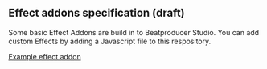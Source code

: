 ## Effect addons specification (draft)

Some basic Effect Addons are build in to Beatproducer Studio.
You can add custom Effects by adding a Javascript file to this respository.

[Example effect addon](public/assets/js/fx/distortion.js)
